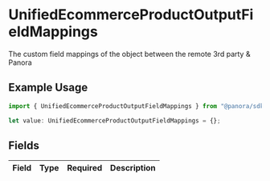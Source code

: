 # UnifiedEcommerceProductOutputFieldMappings

The custom field mappings of the object between the remote 3rd party & Panora

## Example Usage

```typescript
import { UnifiedEcommerceProductOutputFieldMappings } from "@panora/sdk/models/components";

let value: UnifiedEcommerceProductOutputFieldMappings = {};
```

## Fields

| Field       | Type        | Required    | Description |
| ----------- | ----------- | ----------- | ----------- |
